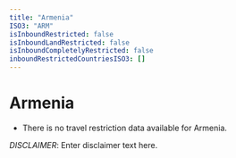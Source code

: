 ```yaml
---
title: "Armenia"
ISO3: "ARM"
isInboundRestricted: false
isInboundLandRestricted: false
isInboundCompletelyRestricted: false
inboundRestrictedCountriesISO3: []
---
```


# Armenia

* There is no travel restriction data available for Armenia.

*DISCLAIMER*: Enter disclaimer text here.
